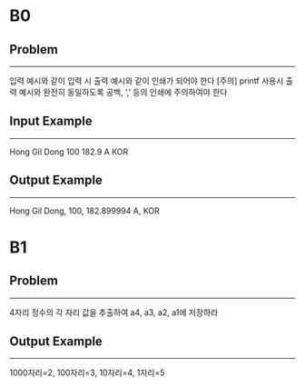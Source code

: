 # B0
## Problem
---
입력 예시와 같이 입력 시 출력 예시와 같이 인쇄가 되어야 한다
[주의] printf 사용시 출력 예시와 완전히 동일하도록 공백, ‘,’ 등의 인쇄에 주의하여야 한다
## Input Example
---
Hong Gil Dong
100
182.9
A
KOR
## Output Example
---
Hong Gil Dong, 100, 182.899994
A, KOR
# B1
## Problem
---
4자리 정수의 각 자리 값을 추출하여 a4, a3, a2, a1에 저장하라
## Output Example
---
1000자리=2, 100자리=3, 10자리=4, 1자리=5
